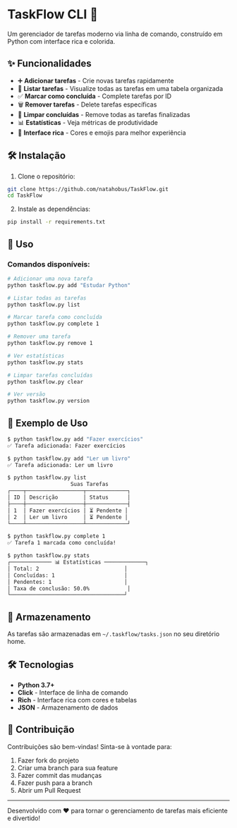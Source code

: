 # TaskFlow CLI 🚀

Um gerenciador de tarefas moderno via linha de comando, construído em Python com interface rica e colorida.

## ✨ Funcionalidades

- ➕ **Adicionar tarefas** - Crie novas tarefas rapidamente
- 📝 **Listar tarefas** - Visualize todas as tarefas em uma tabela organizada
- ✅ **Marcar como concluída** - Complete tarefas por ID
- 🗑️ **Remover tarefas** - Delete tarefas específicas
- 🧹 **Limpar concluídas** - Remove todas as tarefas finalizadas
- 📊 **Estatísticas** - Veja métricas de produtividade
- 🎨 **Interface rica** - Cores e emojis para melhor experiência

## 🛠️ Instalação

1. Clone o repositório:
```bash
git clone https://github.com/natahobus/TaskFlow.git
cd TaskFlow
```

2. Instale as dependências:
```bash
pip install -r requirements.txt
```

## 🚀 Uso

### Comandos disponíveis:

```bash
# Adicionar uma nova tarefa
python taskflow.py add "Estudar Python"

# Listar todas as tarefas
python taskflow.py list

# Marcar tarefa como concluída
python taskflow.py complete 1

# Remover uma tarefa
python taskflow.py remove 1

# Ver estatísticas
python taskflow.py stats

# Limpar tarefas concluídas
python taskflow.py clear

# Ver versão
python taskflow.py version
```

## 📱 Exemplo de Uso

```bash
$ python taskflow.py add "Fazer exercícios"
✅ Tarefa adicionada: Fazer exercícios

$ python taskflow.py add "Ler um livro"
✅ Tarefa adicionada: Ler um livro

$ python taskflow.py list
                    Suas Tarefas                    
┌────┬──────────────────┬─────────────┐
│ ID │ Descrição        │ Status      │
├────┼──────────────────┼─────────────┤
│ 1  │ Fazer exercícios │ ⏳ Pendente │
│ 2  │ Ler um livro     │ ⏳ Pendente │
└────┴──────────────────┴─────────────┘

$ python taskflow.py complete 1
✅ Tarefa 1 marcada como concluída!

$ python taskflow.py stats
┌───────────── 📊 Estatísticas ─────────────┐
│ Total: 2                           │
│ Concluídas: 1                      │
│ Pendentes: 1                       │
│ Taxa de conclusão: 50.0%            │
└────────────────────────────────────┘
```

## 💾 Armazenamento

As tarefas são armazenadas em `~/.taskflow/tasks.json` no seu diretório home.

## 🛠️ Tecnologias

- **Python 3.7+**
- **Click** - Interface de linha de comando
- **Rich** - Interface rica com cores e tabelas
- **JSON** - Armazenamento de dados

## 🤝 Contribuição

Contribuições são bem-vindas! Sinta-se à vontade para:

1. Fazer fork do projeto
2. Criar uma branch para sua feature
3. Fazer commit das mudanças
4. Fazer push para a branch
5. Abrir um Pull Request

---

Desenvolvido com ❤️ para tornar o gerenciamento de tarefas mais eficiente e divertido!

